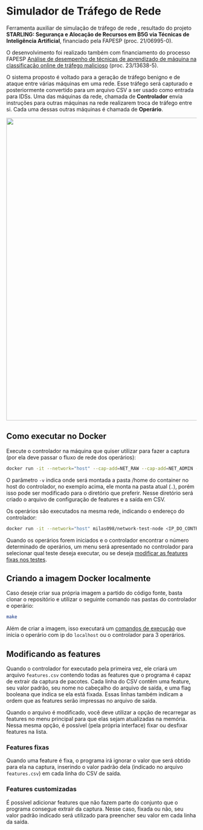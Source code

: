 # Simulador de Tráfego de Rede
Ferramenta auxiliar de simulação de tráfego de rede , resultado do projeto **STARLING: Segurança e Alocação de Recursos em B5G via Técnicas de Inteligência Artificial**, financiado pela FAPESP (proc.  21/06995-0).

O desenvolvimento foi realizado também com financiamento do processo FAPESP [Análise de desempenho de técnicas de aprendizado de máquina na classificação online de tráfego malicioso](https://bv.fapesp.br/pt/bolsas/213080/analise-de-desempenho-de-tecnicas-de-aprendizado-de-maquina-na-classificacao-online-de-trafego-malic/) (proc. 23/13638-5).

O sistema proposto é voltado para a geração de tráfego benigno e de ataque entre várias máquinas em uma rede. Esse tráfego será capturado e posteriormente convertido para um arquivo CSV a ser usado como entrada para IDSs. Uma das máquinas da rede, chamada de **Controlador** envia instruções para outras máquinas na rede realizarem troca de tráfego entre si. Cada uma dessas outras máquinas é chamada de **Operário**.

<p align="center">
  <img src="https://imgur.com/mqGKgfW.png" width="800">
</p>

## Como executar no Docker
Execute o controlador na máquina que quiser utilizar para fazer a captura (por ela deve passar o fluxo de rede dos operários):

```bash
docker run -it --network="host" --cap-add=NET_RAW --cap-add=NET_ADMIN -v .:/home milas098/network-test-controller <N_DE_OPERARIOS>
```

O parâmetro `-v` indica onde será montada a pasta /home do container no host do controlador, no exemplo acima, ele monta na pasta atual (`.`), porém isso pode ser modificado para o diretório que preferir.
Nesse diretório será criado o arquivo de configuração de features e a saída em CSV.

Os operários são executados na mesma rede, indicando o endereço do controlador:

```bash
docker run -it --network="host" milas098/network-test-node <IP_DO_CONTROLADOR>
```

Quando os operários forem iniciados e o controlador encontrar o número determinado de operários, um menu será apresentado no controlador para selecionar qual teste deseja executar, ou se deseja [modificar as features fixas nos testes](#modificando-as-features).

## Criando a imagem Docker localmente
Caso deseje criar sua própria imagem a partido do código fonte, basta clonar o repositório e utilizar o seguinte comando nas pastas do controlador e operário:
```bash
make
```
Além de criar a imagem, isso executará um [comandos de execução](#como-executar-no-docker) que inicia o operário com ip do `localhost` ou o controlador para 3 operários.

## Modificando as features
Quando o controlador for executado pela primeira vez, ele criará um arquivo `features.csv` contendo todas as features que o programa é capaz de extrair da captura de pacotes.
Cada linha do CSV contêm uma feature, seu valor padrão, seu nome no cabeçalho do arquivo de saída, e uma flag booleana que indica se ela está fixada.
Essas linhas também indicam a ordem que as features serão impressas no arquivo de saída.

Quando o arquivo é modificado, você deve utilizar a opção de recarregar as features no menu principal para que elas sejam atualizadas na memória. Nessa mesma opção, é possível (pela própria interface) fixar ou desfixar features na lista.

### Features fixas
Quando uma feature é fixa, o programa irá ignorar o valor que será obtido para ela na captura, inserindo o valor padrão dela (indicado no arquivo `features.csv`) em cada linha do CSV de saída.

### Features customizadas
É possível adicionar features que não fazem parte do conjunto que o programa consegue extrair da captura. Nesse caso, fixada ou não, seu valor padrão indicado será utilizado para preencher seu valor em cada linha da saída.
